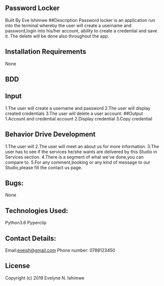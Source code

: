 ## Password Locker
Built By Eve Ishimwe
##Description
Password locker is an application run into the terminal whereby the user will create a username and password,login into his/her account,
ability to create a credential and save it. The delete will be done also throughout the app.
## Installation Requirements
None
## BDD
<!-- Create a username
Create password
Create credential
Save credentials
Delete credentials -->
## Input
1.The user will create a username and password
2.The user will display created credentials
3.The user will delete a user account.
##Output
1.Account and credential account
2.Display credential
3.Copy credential
## Behavior Drive Development
1.The user will 
2.The user will meet an about us for more information.
3.The user has to see if the services he/she wants are delivered by this Studio in Services section.
4.There is a segment of what we've done,you can compare to.
5.For any comment,booking or any kind of message to our Studio,please fill the contact us page.
## Bugs:
None
## Technologies Used:
Python3.6
Pyperclip
## Contact Details:
Email:eveish@gmail.com
Phone number: 0788123450
## License
Copyright (c) 2019 Evelyne N. Ishimwe
